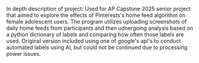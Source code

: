In depth description of project: Used for AP Capstone 2025 senior project that aimed to explore the effects of Pinterests's home feed algorithm on female adolescent users. The program utilizes uploading screenshots
of daily home feeds from participants and then udnergoing analysis based on a python dictionary of labels and comparing how often those labels are used. Original version included using one of google's api's to conduct 
automated labels using AI, but could not be continued due to processing power issues. 
